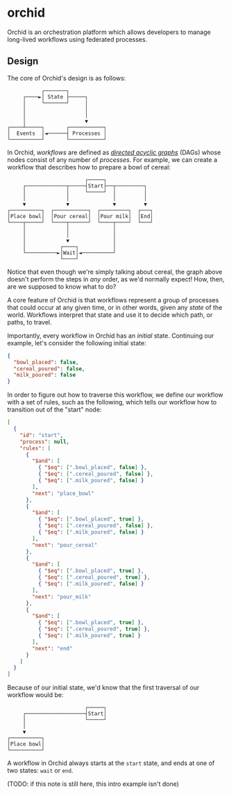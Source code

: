 # orchid

Orchid is an orchestration platform which allows developers to manage long-lived workflows using federated processes.

## Design

The core of Orchid's design is as follows:

```
           ┌───────┐
     ┌────►│ State ├─────┐
     │     └───────┘     │
     │                   │
     │                   │
     │                   ▼
┌────┴─────┐       ┌───────────┐
│  Events  │◄──────┤ Processes │
└──────────┘       └───────────┘
```

In Orchid, _workflows_ are defined as _[directed acyclic graphs](https://en.wikipedia.org/wiki/Directed_acyclic_graph)_ (DAGs) whose nodes consist of any number of _processes_. For example, we can create a workflow that describes how to prepare a bowl of cereal:

```
                         ┌─────┐
     ┌─────────────┬─────┤Start├──┬─────────┐
     │             │     └─────┘  │         │
     │             │              │         │
     ▼             ▼              ▼         ▼
┌──────────┐  ┌───────────┐  ┌─────────┐  ┌───┐
│Place bowl│  │Pour cereal│  │Pour milk│  │End│
└────┬─────┘  └────┬──────┘  └────┬────┘  └───┘
     │             │              │
     │             │              │
     │             ▼              │
     │           ┌────┐           │
     └──────────►│Wait│◄──────────┘
                 └────┘
```

Notice that even though we're simply talking about cereal, the graph above doesn't perform the steps in _any_ order, as we'd normally expect! How, then, are we supposed to know what to do?

A core feature of Orchid is that workflows represent a group of processes that could occur at any given time, or in other words, given any _state_ of the world. Workflows interpret that state and use it to decide which path, or paths, to travel.

Importantly, every workflow in Orchid has an _initial_ state. Continuing our example, let's consider the following initial state:

```json
{
  "bowl_placed": false,
  "cereal_poured": false,
  "milk_poured": false
}
```

In order to figure out how to traverse this workflow, we define our workflow with a set of rules, such as the following, which tells our workflow how to transition out of the "start" node:

```json
[
  {
    "id": "start",
    "process": null,
    "rules": [
      {
        "$and": [
          { "$eq": [".bowl_placed", false] },
          { "$eq": [".cereal_poured", false] },
          { "$eq": [".milk_poured", false] }
        ],
        "next": "place_bowl"
      },
      {
        "$and": [
          { "$eq": [".bowl_placed", true] },
          { "$eq": [".cereal_poured", false] },
          { "$eq": [".milk_poured", false] }
        ],
        "next": "pour_cereal"
      },
      {
        "$and": [
          { "$eq": [".bowl_placed", true] },
          { "$eq": [".cereal_poured", true] },
          { "$eq": [".milk_poured", false] }
        ],
        "next": "pour_milk"
      },
      {
        "$and": [
          { "$eq": [".bowl_placed", true] },
          { "$eq": [".cereal_poured", true] },
          { "$eq": [".milk_poured", true] }
        ],
        "next": "end"
      }
    ]
  }
]
```

Because of our initial state, we'd know that the first traversal of our workflow would be:
```
                         ┌─────┐
     ┌───────────────────┤Start│
     │                   └─────┘
     │
     ▼
┌──────────┐
│Place bowl│
└──────────┘
```

A workflow in Orchid always starts at the `start` state, and ends at one of two states: `wait` or `end`.

(TODO: if this note is still here, this intro example isn't done)
